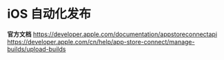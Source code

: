 # iOS 自动化发布
**官方文档**
https://developer.apple.com/documentation/appstoreconnectapi
https://developer.apple.com/cn/help/app-store-connect/manage-builds/upload-builds


